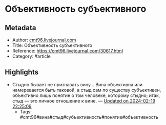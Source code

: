 # Объективность субъективного

## Metadata
- Author: [cmt96.livejournal.com]()
- Title: Объективность субъективного
- Reference: https://cmt96.livejournal.com/30617.html
- Category: #article

## Highlights
- Стыдно бывает не признавать вину… Вина объективна или намеревается быть таковой, а стыд сам по существу субъективен, объективно лишь понятие о том человеке, которому стыдно; итак, стыд — это личное отношение к вине. — [Updated on 2024-02-19 22:25:09](https://hyp.is/mKDdhs9cEe68arN6R6fkiQ/cmt96.livejournal.com/30617.html)
   - Tags: #cmt96#вина#стыд#субъективность#понятие#объективность
